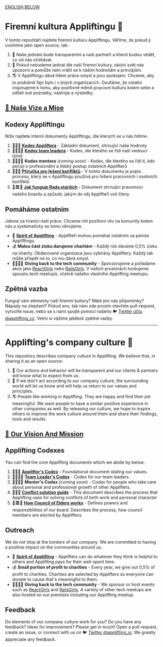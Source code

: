 [ENGLISH BELOW](#appliftings-company-culture-)

# Firemní kultura Appliftingu 🚀

V tomto repozitáři najdete firemní kulturu Appliftingu. Věříme, že pokud ji uvolníme jako open source, tak:

1. 🔮 Naše jednání bude transparentní a naši partneři a klienti budou vědět, co od nás očekávat.
2. 🔄 Pokud nebudeme jednat dle naší firemní kultury, okolní svět nás upozorní a pomůže nám vrátit se k našim hodnotám a principům.
3. 🌎 V Appliftingu dává lidem práce smysl a jsou spokojení. Chceme, aby to podobně fajn bylo i v jiných organizacích. Doufáme, že ostatní inspirujeme k tomu, aby pozitivně měnili pracovní kulturu kolem sebe a sdíleli své poznatky, nástroje a výsledky.

## [🚩 Naše Vize a Mise](https://www.notion.so/applifting/Vision-Mission-f951d7d4d53f408698cc09a598a2dd54)

## Kodexy Appliftingu

Níže najdete interní dokumenty Appliftingu, dle kterých se u nás řídíme.

1. 📜🚀📜 [**Kodex Appliftera**](./cs/applifters-codex.md) - Základní dokument, shrnující naše hodnoty
2. 📜👨‍✈️📜 [**Kodex team leadera**](./cs/team-leaders-codex.md) - Kodex, dle kterého se řídí naši vedoucí týmů
3. 📜👨‍🏫📜 **Kodex mentora** _(coming soon)_ - Kodex, dle kterého se řídí ti, kdo pečují o profesionální a lidský postup ostatních Applifterů
4. 📜🤝📜 [**Příručka pro řešení konfliktů**](./cs/managing-conflicts.md) - V tomto dokumentu je popis procesu, který se v Appliftingu používá pro řešení pracovních i osobních konfliktů
5. 📜🏛📜 [**Jak funguje Rada starších**](https://www.notion.so/applifting/How-Council-of-Elders-Works-8dff507d7f9247fdb68c0d4029331628) - Dokument shrnující pravomoci našeho boardu a způsob, jakým do něj Applifteři volí členy.

## Pomáháme ostatním

Jdeme za hranici naší práce. Chceme mít pozitivní vliv na komunity kolem nás a systematicky se tomu věnujeme.

* 🤗 [**Spirit of Applifting**](https://www.notion.so/applifting/Spirit-of-Applifting-1cbf1c9247cc442da73f768ffcedadc4) - Applifteři mohou pomáhat ostatním za peníze Appliftingu.
* 💰 **Malou část zisku darujeme charitám** - Každý rok dáváme 0,5% zisku na charity. Obdarované organizace jsou vybírány Appliftery. Každý tak může přispět na to, co mu dává smysl.
* 👨‍💻👩‍💻 **Giving back to the tech community** - Sponzorujeme a pořádáme akce jako [ReactGirls](https://www.reactgirls.com/) nebo [RailsGirls](https://twitter.com/applifting_io/status/1112388321890713602). V našich prostorách hostujeme spoustu tech meetupů, včetně našeho vlastního Applifting meetupu.


## Zpětná vazba

Fungují vám elementy naší firemní kultury? Máte pro nás připomínky? Nápady na zlepšení? Pokud ano, tak nám zde prosím otevřete pull-request, vytvořte issue, nebo se s námi spojte pomocí našeho 🐦 [Twitter účtu @applifting_cz](https://twitter.com/applifting_cz). Velmi si vážíme jakékoli zpětné vazby.


---

# Applifting's company culture 🚀

This repository describes company culture in Applifting. We believe that, in sharing it as an open source:

1. 🔮 Our actions and behavior will be transparent and our clients & partners will know what to expect from us.
2. 🔄 If we don't act according to our company culture, the surrounding world will let us know and will help us return to our values and principles.
3. 🌎 People like working in Applifting. They are happy and find their job meaningful. We want people to have a similar positive experience in other companies as well. By releasing our culture, we hope to inspire others to improve the work culture around them and share their findings, tools and results.

## [🚩 Our Vision And Mission](https://www.notion.so/applifting/Vision-Mission-f951d7d4d53f408698cc09a598a2dd54)

## Applifting Codexes

You can find the core Applifting documents which we abide by below:

1. 📜🚀📜 [**Applifter's Codex**](./en/applifters-codex.md) - Foundational document stating our values.
2. 📜👨‍✈️📜 [**Team Leader's Codex**](./en/team-leaders-codex.md) - Codex for our team leaders.
3. 📜👨‍🏫📜 **Mentor's Codex** *(coming soon)* - Codex for people who take care about personal and professional growth of other Applifters.
4. 📜🤝📜 [**Conflict solution guide**](./en/managing-conflicts.md) - This document describes the process that Applifting uses for solving conflicts of both work and personal character
5. 📜🏛📜 [**How Council of Elders works**](https://www.notion.so/applifting/How-Council-of-Elders-Works-8dff507d7f9247fdb68c0d4029331628) - Defines powers and responsibilities of our board. Describes the process, how council members are elected by Applifters. 

## Outreach

We do not stop at the borders of our company. We are committed to having a positive impact on the communities around us.

* 🤗 [**Spirit of Applifting**](https://www.notion.so/applifting/Spirit-of-Applifting-1cbf1c9247cc442da73f768ffcedadc4) - Applifters can do whatever they think is helpful to others and Applifting pays for their well-spent time.
* 💰 **Small portion of profit to charities** - Every year, we give out 0,5% of profit to charities. Charities are selected by Applifters so everyone can donate to cause that's meaningful to them. 
* 👨‍💻👩‍💻 **Giving back to the tech community** - We sponsor or host events such as [ReactGirls](https://www.reactgirls.com/) and [RailsGirls](https://twitter.com/applifting_io/status/1112388321890713602). A variety of other tech meetups are also hosted on our premises including our Applifting meetup.

## Feedback

Do elements of our company culture work for you? Do you have any feedback? Ideas for improvement? Please get in touch! Open a pull-request, create an issue, or connect with us on 🐦 [Twitter @applifting_io](https://twitter.com/applifting_io). We greatly appreciate any feedback.
